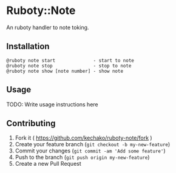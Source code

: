 # Ruboty::Note

An ruboty handler to note toking.

## Installation

```
@ruboty note start              - start to note
@ruboty note stop               - stop to note
@ruboty note show [note number] - show note
```

## Usage

TODO: Write usage instructions here

## Contributing

1. Fork it ( https://github.com/kechako/ruboty-note/fork )
2. Create your feature branch (`git checkout -b my-new-feature`)
3. Commit your changes (`git commit -am 'Add some feature'`)
4. Push to the branch (`git push origin my-new-feature`)
5. Create a new Pull Request
